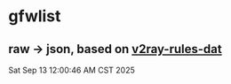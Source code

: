 # gfwlist
## raw -> json, based on [v2ray-rules-dat](https://github.com/Loyalsoldier/v2ray-rules-dat)
Sat Sep 13 12:00:46 AM CST 2025

